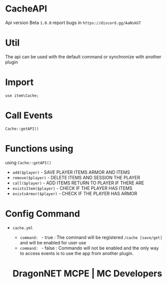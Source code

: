 # CacheAPI
Api version Beta `1.0.0` report bugs in `https://discord.gg/AaNskGT`

# Util
The api can be used with the default command or synchronize with another plugin

# Import
```
use item\Cache; 
```

# Call Events
```
Cache::getAPI()
```

# Functions using
using `Cache::getAPI()`

- `add($player)` - SAVE PLAYER ITEMS ARMOR AND ITEMS
- `remove($player)` - DELETE ITEMS AND SESSION THE PLAYER
- `call($player)` - ADD ITEMS RETURN TO PLAYER IF THERE ARE
- `existsItem($player)` - CHECK IF THE PLAYER HAS ITEMS
- `existsArmor($player)` - CHECK IF THE PLAYER HAS ARMOR

# Config Command
- `cache.yml`
  - `command: ` - true : The command will be registered `/cache [save/get]` and will be enabled for user use
  - `command: ` - false : Commando will not be enabled and the only way to access events is to use the app from another plugin.
  
  # DragonNET MCPE | MC Developers



